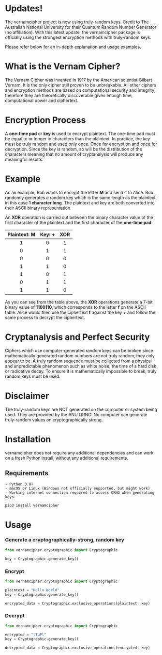 # Updates!

The vernamcipher project is now using truly-random keys. Credit to The Australian National University for their Quantum Random Number Generator (no affiliation).
With this latest update, the vernamcipher package is officially using the strongest encryption methods with truly-random keys.

Please refer below for an in-depth explanation and usage examples.

# What is the Vernam Cipher?

The Vernam Cipher was invented in 1917 by the American scientist Gilbert Vernam. It is the only cipher still proven to be unbreakable.
All other ciphers and encryption methods are based on computational security and integrity, therefore they are theoretically discoverable given enough time, computational power and ciphertext.

# Encryption Process

A **one-time pad** or **key** is used to encrypt plaintext. The one-time pad must be equal to or longer in characters than the plaintext.
In practice, the key must be truly random and used only once. Once for encryption and once for decryption.
Since the key is random, so will be the distribution of the characters meaning that no amount of cryptanalysis will produce any meaningful results.

# Example

As an example, Bob wants to encrypt the letter **M** and send it to Alice. Bob randomly generates a random key which is the same length as the plaintext, in this case **1 character long**.
The plaintext and key are both converted into their ASCII binary representation.

An **XOR** operation is carried out between the binary character value of the first character of the plaintext and the first character of the **one-time pad**.

| Plaintext: M | Key: + | XOR |
|:--:|:--:|:--:|
| 1 | 0 | 1 |
| 0 | 1 | 1 |
| 0 | 0 | 0 |
| 1 | 1 | 0 |
| 1 | 0 | 1 |
| 0 | 1 | 1 |
| 1 | 1 | 0 |

As you can see from the table above, the **XOR** operations generate a 7-bit binary value of **1100110**, which corresponds to the letter **f** on the ASCII table.
Alice would then use the ciphertext **f** against the key *+* and follow the same process to decrypt the ciphertext.

# Cryptanalysis and Perfect Security

Ciphers which use computer-generated random keys can be broken since mathematically generated random numbers are not truly random, they only appear to be.
A truly random sequence must be collected from a physical and unpredictable phenomenon such as white noise, the time of a hard disk or radioative decay.
To ensure it is mathematically impossible to break, truly random keys must be used.

# Disclaimer

The truly-random keys are NOT generated on the computer or system being used. They are provided by the ANU QRNG. No computer can generate truly-random values on cryptographically strong.

# Installation
vernamcipher does not require any additional dependencies and can work on a fresh Python install, without any additional requirements.

## Requirements

    - Python 3.8+
    - macOS or Linux (Windows not officially supported, but might work)
    - Working internet connection required to access QRNG when generating keys.

```pip3 install vernamcipher```

# Usage

### Generate a cryptographically-strong, random key

```python
from vernamcipher.cryptographic import Cryptographic

key = Cryptographic.generate_key()
```

### Encrypt

```python
from vernamcipher.cryptographic import Cryptographic

plaintext = "Hello World"
key = Cryptographic.generate_key()

encrypted_data = Cryptographic.exclusive_operations(plaintext, key)
```

### Decrypt

```python
from vernamcipher.cryptographic import Cryptographic

encrypted = "tTuPl"
key = Cryptographic.generate_key()

decrypted_data = Cryptographic.exclusive_operations(encrypted, key)
```